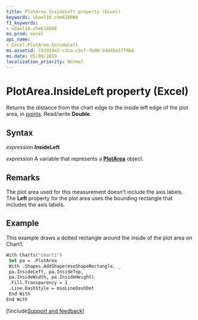 ```yaml
---
title: PlotArea.InsideLeft property (Excel)
keywords: vbaxl10.chm618088
f1_keywords:
- vbaxl10.chm618088
ms.prod: excel
api_name:
- Excel.PlotArea.InsideLeft
ms.assetid: 193934e2-c3ca-c3cf-fb90-2dd45e17f9b8
ms.date: 05/09/2019
localization_priority: Normal
---
```



# PlotArea.InsideLeft property (Excel)

Returns the distance from the chart edge to the inside left edge of the plot area, in [points](../language/glossary/vbe-glossary.md#point). Read/write **Double**.


## Syntax

_expression_.**InsideLeft**

_expression_ A variable that represents a **[PlotArea](Excel.PlotArea(object).md)** object.


## Remarks

The plot area used for this measurement doesn't include the axis labels. The **Left** property for the plot area uses the bounding rectangle that includes the axis labels.


## Example

This example draws a dotted rectangle around the inside of the plot area on Chart1.

```vb
With Charts("chart1") 
 Set pa = .PlotArea 
 With .Shapes.AddShape(msoShapeRectangle, _ 
 pa.InsideLeft, pa.InsideTop, _ 
 pa.InsideWidth, pa.InsideHeight) 
 .Fill.Transparency = 1 
 .Line.DashStyle = msoLineDashDot 
 End With 
End With
```




[!include[Support and feedback](~/includes/feedback-boilerplate.md)]